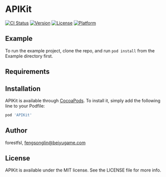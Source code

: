 # APIKit

[![CI Status](https://img.shields.io/travis/forestfsl/APIKit.svg?style=flat)](https://travis-ci.org/forestfsl/APIKit)
[![Version](https://img.shields.io/cocoapods/v/APIKit.svg?style=flat)](https://cocoapods.org/pods/APIKit)
[![License](https://img.shields.io/cocoapods/l/APIKit.svg?style=flat)](https://cocoapods.org/pods/APIKit)
[![Platform](https://img.shields.io/cocoapods/p/APIKit.svg?style=flat)](https://cocoapods.org/pods/APIKit)

## Example

To run the example project, clone the repo, and run `pod install` from the Example directory first.

## Requirements

## Installation

APIKit is available through [CocoaPods](https://cocoapods.org). To install
it, simply add the following line to your Podfile:

```ruby
pod 'APIKit'
```

## Author

forestfsl, fengsonglin@beiyugame.com

## License

APIKit is available under the MIT license. See the LICENSE file for more info.
